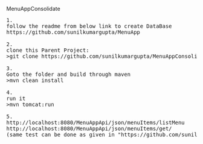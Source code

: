 MenuAppConsolidate
<pre>
1.
follow the readme from below link to create DataBase
https://github.com/sunilkumargupta/MenuApp

2.
clone this Parent Project:
>git clone https://github.com/sunilkumargupta/MenuAppConsolidate

3.
Goto the folder and build through maven
>mvn clean install

4.
run it
>mvn tomcat:run

5.
http://localhost:8080/MenuAppApi/json/menuItems/listMenu
http://localhost:8080/MenuAppApi/json/menuItems/get/<menuID>
(same test can be done as given in "https://github.com/sunilkumargupta/MenuApp")
</pre>
